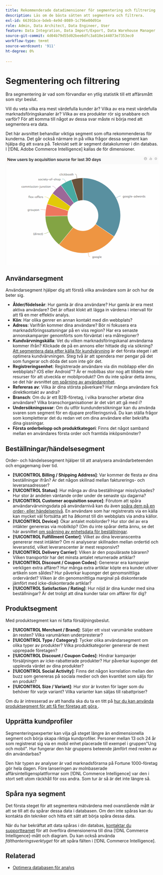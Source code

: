 ```yaml
---
title: Rekommenderade datadimensioner för segmentering och filtrering
description: Läs om de bästa sätten att segmentera och filtrera.
exl-id: 66391bce-bdeb-4e9d-8089-1c796e00d91e
role: Admin, Data Architect, Data Engineer, User
feature: Data Integration, Data Import/Export, Data Warehouse Manager
source-git-commit: 4d04b79d55d02bee6dfc3a810e144073e7353ec0
workflow-type: tm+mt
source-wordcount: '911'
ht-degree: 0%

---
```


# Segmentering och filtrering

Bra segmentering är vad som förvandlar en ytlig statistik till ett affärsmått som styr beslut.

Vill du veta vilka era mest värdefulla kunder är? Vilka av era mest värdefulla marknadsföringskanaler är? Vilka av era produkter rör sig snabbare och varför? För att komma till något av dessa svar måste ni börja med att segmentera era data.

Det här avsnittet behandlar viktiga segment som ofta rekommenderas för kunderna. Det går också närmare in på vilka frågor dessa segment kan hjälpa dig att svara på. Tekniskt sett är segment datakolumner i din databas. I [!DNL Adobe Commerce Intelligence] kallas de för dimensioner.

![Kontrollpanel med viktiga kundsegment och filter](../../mbi/assets/mbi-critical-segments.png)


## Användarsegment

Användarsegment hjälper dig att förstå vilka användare som är och hur de beter sig.

* **Ålder/födelseår**: Hur gamla är dina användare? Hur gamla är era mest aktiva användare? Det är oftast klokt att lägga in värdena i intervall för att få en mer effektiv analys.
* **Kön**: Har olika genrer en annan kontakt med din webbplats?
* **Adress**: Varifrån kommer dina användare? Bör ni fokusera era marknadsföringssatsningar på en viss region? Har era senaste annonskampanjer genomförts som förväntat i era målregioner?
* **Kundvärvningskälla**\: Vet du vilken marknadsföringskanal användarna kommer ifrån? Klickade de på en annons eller hittade dig via sökning? [Att segmentera data efter källa för kundvärvning](../data-analyst/analysis/google-track-user-acq.md) är det första steget i att optimera kundvärvningen. Steg två är att spendera mer pengar på det som fungerar och döda det som inte gör det.
* **Registreringsenhet**: Registrerade användare via din mobilapp eller din webbplats? iOS eller Android™? Är er mobilbas stor nog att tilldela mer resurser för att utveckla er mobilprodukt? Om du inte spårar detta ännu, se det här avsnittet [om spårning av användarenhet](../data-analyst/analysis/track-usr-dev-browser.md).
* **Refereras av**: Vilka är dina största påverkare? Hur många användare fick direktkontakt av andra?
* **Bransch**: Om du är ett B2B-företag, i vilka branscher arbetar dina användare? Vilka branschorganisationer är det värt att gå med i?
* **Undersökningssvar**: Om du utför kundundersökningar kan du använda svaren som segment för en djupare profileringsnivå. Du kan ställa frågor som kompletterar det du redan vet om dina användare eller bekräfta dina gissningar.
* **Första orderbelopp och produktkategori**: Finns det något samband mellan en användares första order och framtida inköpsmönster?

## Beställningar/händelsesegment

Order- och händelsesegment hjälper till att analysera användarbeteenden och engagemang över tid.

* **[!UICONTROL Billing / Shipping Address]**: Var kommer de flesta av dina beställningar ifrån? Är det någon skillnad mellan fakturerings- och leveransadresser?
* **[!UICONTROL Status]**: Hur många av dina beställningar misslyckades? Hur stor är andelen väntande order under de senaste sju dagarna?
* **[!UICONTROL Customer acquisition source]**: Förutom att spåra användarvärvningsdata på användarnivå kan du även [spåra dem på en order- eller händelsenivå](../data-analyst/analysis/google-track-user-acq.md). En användare som har registrerats via en källa kan mycket väl fortsätta att ha åtkomst till din webbplats via andra källor.
* **[!UICONTROL Device]**: Ökar antalet mobilorder? Hur stor del av era intäkter genereras via mobilköp? (Om du inte spårar detta ännu, se det här avsnittet [om spårning av enhetsdata för beställningar](../data-analyst/analysis/track-usr-dev-browser.md).
* **[!UICONTROL Fulfillment Center]**: Vilket av dina leveranscentra genererar mest intäkter? Om ni analyserar skillnaden mellan ordertid och leveranstid, vilket leveranscenter är mest responsivt?
* **[!UICONTROL Delivery Carrier]**: Vilken är den populäraste bäraren? Vilken transportör har det minsta antalet returnerade artiklar?
* **[!UICONTROL Discount / Coupon Codes]**: Genererar era kampanjer verkligen extra affärer? Hur många extra artiklar köpte era kunder utöver artikeln som såldes? Hur påverkar kuponger det genomsnittliga ordervärdet? Vilken är din genomsnittliga marginal på diskonterade jämfört med icke-diskonterade artiklar?
* **[!UICONTROL Satisfaction / Rating]**: Hur nöjd är dina kunder med sina beställningar? Är det troligt att dina kunder talar om affärer för dig?

## Produktsegment

Med produktsegment kan ni fatta försäljningsbeslut.

* **[!UICONTROL Merchant / Brand]**: Säljer ett visst varumärke snabbare än resten? Vilka varumärken underpresterar?
* **[!UICONTROL Type / Category]**: Tycker olika användarsegment om olika typer av produkter? Vilka produktkategorier genererar de mest upprepade företagen?
* **[!UICONTROL Discount / Coupon Codes]**: Hindrar kampanjer försäljningen av icke-rabatterade produkter? Hur påverkar kuponger det upplevda värdet av dina produkter?
* **[!UICONTROL Social Activity]**: Finns det någon korrelation mellan den buzz som genereras på sociala medier och den kvantitet som säljs för en produkt?
* **[!UICONTROL Size / Variant]**: Hur stor är kvoten för lager som du behöver för varje variant? Vilka varianter kan säljas till rabattpriser?

Om du är intresserad av att handla ska du ta en titt på [hur du kan använda produktsegment för att få fler företag att göra &#x200B;](../data-analyst/analysis/most-value-source-channel.md).

## Upprätta kundprofiler

Segmenteringsexperter kan vilja gå steget längre än endimensionella segment och börja skapa riktiga kundprofiler. Personer mellan 13 och 24 år som registrerat sig via en mobil enhet placerade till exempel i gruppen&quot;Ung och mobil&quot;. Hur fungerar den här gruppens beteende jämfört med resten av din användarbas?

Den här typen av analyser är vad marknadsförarna på Fortune 1000-företag gör hela dagen. Före lanseringen av molnbaserade affärsintelligensplattformar som [!DNL Commerce Intelligence] var den i stort sett utom räckhåll för oss andra. Som tur är så är det inte längre så.

## Spåra nya segment

Det första steget för att segmentera mätvärdena med ovanstående mått är att se till att du spårar dessa data i databasen. Om den inte spåras kan du kontakta din tekniker och hitta ett sätt att börja spåra dessa data.

När du har bekräftat att data spåras i din databas, [kontaktar du supportteamet](https://experienceleague.adobe.com/docs/commerce-knowledge-base/kb/troubleshooting/miscellaneous/mbi-service-policies.html?lang=sv-SE) för att överföra dimensionerna till dina [!DNL Commerce Intelligence]-mått och diagram. Du kan också använda *fälthanteringsverktyget* för att spåra fälten i [!DNL Commerce Intelligence].

## Relaterad

* [Optimera databasen för analys](../best-practices/opt-db-analysis.md)
